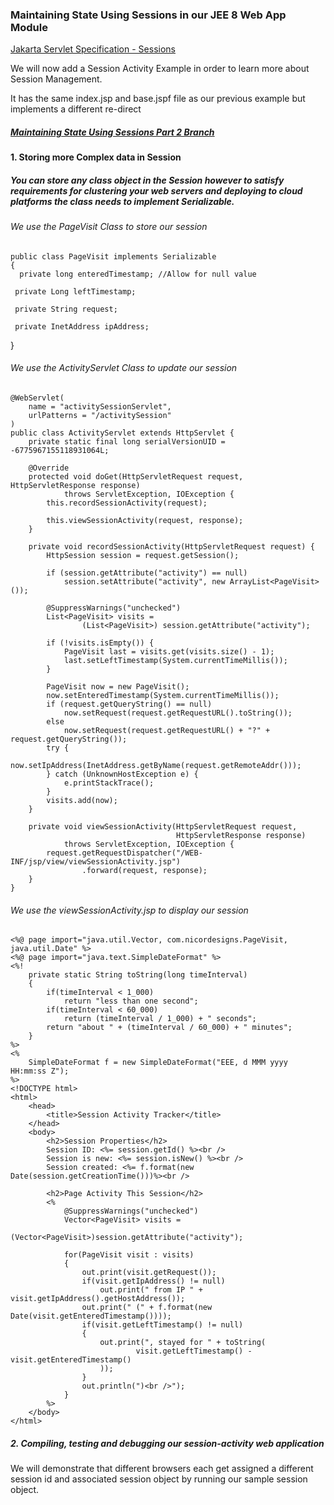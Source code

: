 ### Maintaining State Using Sessions in our JEE 8 Web App Module

[Jakarta Servlet Specification - Sessions](https://jakarta.ee/specifications/servlet/5.0/jakarta-servlet-spec-5.0.html#sessions)

We will now add a Session Activity Example in order to learn more about Session Management.
 
It has the same index.jsp and base.jspf file as our previous example but implements a different re-direct

##### [Maintaining State Using Sessions Part 2 Branch](https://github.com/NicorDesigns/javawebdevcourse/tree/jee8web-more-session-management-start)

#### 1. Storing more Complex data in Session
##### You can store any class object in the Session however to satisfy requirements for clustering your web servers and deploying to cloud platforms the class needs to implement Serializable. 

###### We use the PageVisit Class to store our session

	public class PageVisit implements Serializable
	{
      private long enteredTimestamp; //Allow for null value

     private Long leftTimestamp;

     private String request;

     private InetAddress ipAddress;
 }	

###### We use the ActivityServlet Class to update our session


	@WebServlet(
        name = "activitySessionServlet",
        urlPatterns = "/activitySession"
	)
	public class ActivityServlet extends HttpServlet {
	    private static final long serialVersionUID = -6775967155118931064L;
	
	    @Override
	    protected void doGet(HttpServletRequest request, HttpServletResponse response)
	            throws ServletException, IOException {
	        this.recordSessionActivity(request);
	
	        this.viewSessionActivity(request, response);
	    }
	
	    private void recordSessionActivity(HttpServletRequest request) {
	        HttpSession session = request.getSession();
	
	        if (session.getAttribute("activity") == null)
	            session.setAttribute("activity", new ArrayList<PageVisit>());
	
	        @SuppressWarnings("unchecked")
	        List<PageVisit> visits =
	                (List<PageVisit>) session.getAttribute("activity");
	
	        if (!visits.isEmpty()) {
	            PageVisit last = visits.get(visits.size() - 1);
	            last.setLeftTimestamp(System.currentTimeMillis());
	        }
	
	        PageVisit now = new PageVisit();
	        now.setEnteredTimestamp(System.currentTimeMillis());
	        if (request.getQueryString() == null)
	            now.setRequest(request.getRequestURL().toString());
	        else
	            now.setRequest(request.getRequestURL() + "?" + request.getQueryString());
	        try {
	            now.setIpAddress(InetAddress.getByName(request.getRemoteAddr()));
	        } catch (UnknownHostException e) {
	            e.printStackTrace();
	        }
	        visits.add(now);
	    }
	
	    private void viewSessionActivity(HttpServletRequest request,
	                                     HttpServletResponse response)
	            throws ServletException, IOException {
	        request.getRequestDispatcher("/WEB-INF/jsp/view/viewSessionActivity.jsp")
	                .forward(request, response);
	    }
	}
		
###### We use the viewSessionActivity.jsp to display our session

	<%@ page import="java.util.Vector, com.nicordesigns.PageVisit, java.util.Date" %>
	<%@ page import="java.text.SimpleDateFormat" %>
	<%!
	    private static String toString(long timeInterval)
	    {
	        if(timeInterval < 1_000)
	            return "less than one second";
	        if(timeInterval < 60_000)
	            return (timeInterval / 1_000) + " seconds";
	        return "about " + (timeInterval / 60_000) + " minutes";
	    }
	%>
	<%
	    SimpleDateFormat f = new SimpleDateFormat("EEE, d MMM yyyy HH:mm:ss Z");
	%>
	<!DOCTYPE html>
	<html>
	    <head>
	        <title>Session Activity Tracker</title>
	    </head>
	    <body>
	        <h2>Session Properties</h2>
	        Session ID: <%= session.getId() %><br />
	        Session is new: <%= session.isNew() %><br />
	        Session created: <%= f.format(new Date(session.getCreationTime()))%><br />
	
	        <h2>Page Activity This Session</h2>
	        <%
	            @SuppressWarnings("unchecked")
	            Vector<PageVisit> visits =
	                    (Vector<PageVisit>)session.getAttribute("activity");
	
	            for(PageVisit visit : visits)
	            {
	                out.print(visit.getRequest());
	                if(visit.getIpAddress() != null)
	                    out.print(" from IP " + visit.getIpAddress().getHostAddress());
	                out.print(" (" + f.format(new Date(visit.getEnteredTimestamp())));
	                if(visit.getLeftTimestamp() != null)
	                {
	                    out.print(", stayed for " + toString(
	                            visit.getLeftTimestamp() - visit.getEnteredTimestamp()
	                    ));
	                }
	                out.println(")<br />");
	            }
	        %>
	    </body>
	</html>
	
##### 2. Compiling, testing and debugging our session-activity web application

We will demonstrate that different browsers each get assigned a different session id and associated session object by running our sample session object.

